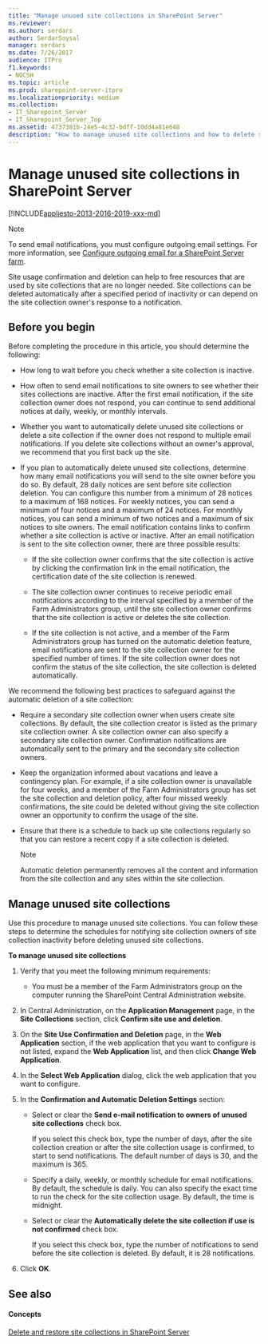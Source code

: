 ```yaml
---
title: "Manage unused site collections in SharePoint Server"
ms.reviewer: 
ms.author: serdars
author: SerdarSoysal
manager: serdars
ms.date: 7/26/2017
audience: ITPro
f1.keywords:
- NOCSH
ms.topic: article
ms.prod: sharepoint-server-itpro
ms.localizationpriority: medium
ms.collection:
- IT_Sharepoint_Server
- IT_Sharepoint_Server_Top
ms.assetid: 4737381b-24e5-4c32-bdff-10dd4a81e648
description: "How to manage unused site collections and how to delete site collections automatically in SharePoint Server."
---
```


# Manage unused site collections in SharePoint Server

[!INCLUDE[appliesto-2013-2016-2019-xxx-md](../includes/appliesto-2013-2016-2019-xxx-md.md)] 
  
> [!NOTE]
> To send email notifications, you must configure outgoing email settings. For more information, see [Configure outgoing email for a SharePoint Server farm](../administration/outgoing-email-configuration.md). 
  
Site usage confirmation and deletion can help to free resources that are used by site collections that are no longer needed. Site collections can be deleted automatically after a specified period of inactivity or can depend on the site collection owner's response to a notification.
  
## Before you begin

Before completing the procedure in this article, you should determine the following:
  
- How long to wait before you check whether a site collection is inactive.
    
- How often to send email notifications to site owners to see whether their sites collections are inactive. After the first email notification, if the site collection owner does not respond, you can continue to send additional notices at daily, weekly, or monthly intervals.
    
- Whether you want to automatically delete unused site collections or delete a site collection if the owner does not respond to multiple email notifications. If you delete site collections without an owner's approval, we recommend that you first back up the site.
    
- If you plan to automatically delete unused site collections, determine how many email notifications you will send to the site owner before you do so. By default, 28 daily notices are sent before site collection deletion. You can configure this number from a minimum of 28 notices to a maximum of 168 notices. For weekly notices, you can send a minimum of four notices and a maximum of 24 notices. For monthly notices, you can send a minimum of two notices and a maximum of six notices to site owners. The email notification contains links to confirm whether a site collection is active or inactive. After an email notification is sent to the site collection owner, there are three possible results:
    
  - If the site collection owner confirms that the site collection is active by clicking the confirmation link in the email notification, the certification date of the site collection is renewed.
    
  - The site collection owner continues to receive periodic email notifications according to the interval specified by a member of the Farm Administrators group, until the site collection owner confirms that the site collection is active or deletes the site collection.
    
  - If the site collection is not active, and a member of the Farm Administrators group has turned on the automatic deletion feature, email notifications are sent to the site collection owner for the specified number of times. If the site collection owner does not confirm the status of the site collection, the site collection is deleted automatically.
    
We recommend the following best practices to safeguard against the automatic deletion of a site collection:
  
- Require a secondary site collection owner when users create site collections. By default, the site collection creator is listed as the primary site collection owner. A site collection owner can also specify a secondary site collection owner. Confirmation notifications are automatically sent to the primary and the secondary site collection owners.
    
- Keep the organization informed about vacations and leave a contingency plan. For example, if a site collection owner is unavailable for four weeks, and a member of the Farm Administrators group has set the site collection and deletion policy, after four missed weekly confirmations, the site could be deleted without giving the site collection owner an opportunity to confirm the usage of the site.
    
- Ensure that there is a schedule to back up site collections regularly so that you can restore a recent copy if a site collection is deleted.
    
    > [!NOTE]
    > Automatic deletion permanently removes all the content and information from the site collection and any sites within the site collection. 
  
## Manage unused site collections

Use this procedure to manage unused site collections. You can follow these steps to determine the schedules for notifying site collection owners of site collection inactivity before deleting unused site collections.
  
 **To manage unused site collections**
  
1. Verify that you meet the following minimum requirements:
    
   - You must be a member of the Farm Administrators group on the computer running the SharePoint Central Administration website.
    
2. In Central Administration, on the **Application Management** page, in the **Site Collections** section, click **Confirm site use and deletion**.
    
3. On the **Site Use Confirmation and Deletion** page, in the **Web Application** section, if the web application that you want to configure is not listed, expand the **Web Application** list, and then click **Change Web Application**.
    
4. In the **Select Web Application** dialog, click the web application that you want to configure. 
    
5. In the **Confirmation and Automatic Deletion Settings** section: 
    
   - Select or clear the **Send e-mail notification to owners of unused site collections** check box. 
    
     If you select this check box, type the number of days, after the site collection creation or after the site collection usage is confirmed, to start to send notifications. The default number of days is 30, and the maximum is 365.
    
   - Specify a daily, weekly, or monthly schedule for email notifications. By default, the schedule is daily. You can also specify the exact time to run the check for the site collection usage. By default, the time is midnight.
    
   - Select or clear the **Automatically delete the site collection if use is not confirmed** check box. 
    
     If you select this check box, type the number of notifications to send before the site collection is deleted. By default, it is 28 notifications.
    
6. Click **OK**.
    
## See also

#### Concepts

[Delete and restore site collections in SharePoint Server](delete-and-restore-site-collections.md)

